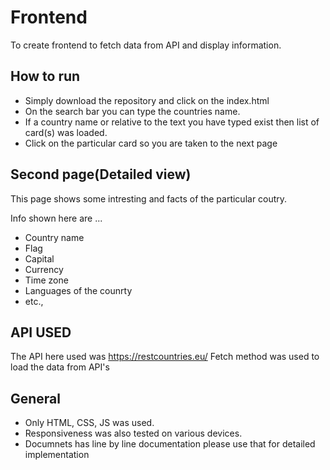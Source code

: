 <h1>Frontend</h1>
<p>To create frontend to fetch data from API and display information.</p>
<h2>How to run</h2>
<ul>
  <li>Simply download the repository and click on the index.html</li>
  <li>On the search bar you can type the countries name.</li>
  <li>If a country name  or relative to the text you have typed exist then list of card(s) was loaded.</li>
  <li>Click on the particular card so you are taken to the next page</li>
</ul>

<h2>Second page(Detailed view)</h2>
<p>This page shows some intresting and facts of the particular coutry. </p>
<p>Info shown here are ...</p>
<ul>
 <li>Country name</li>
  <li>Flag</li>
  <li>Capital</li>
  <li>Currency</li>
  <li>Time zone</li>
  <li>Languages of the counrty</li>
  <li>etc.,</li>
 </ul>
   
<h2>API USED</h2>

The API here used was <a href="https://restcountries.eu/">https://restcountries.eu/ </a>
Fetch method was used to load the data from API's

<h2>General</h2>
<ul>
<li>Only HTML, CSS, JS was used.</li>
<li>Responsiveness was also tested on various devices.</li>
  <li>Documnets has line by line documentation please use that for detailed implementation</li>
</ul>
